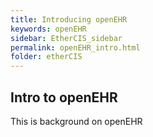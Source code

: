 ```yaml
---
title: Introducing openEHR
keywords: openEHR
sidebar: EtherCIS_sidebar
permalink: openEHR_intro.html
folder: etherCIS
---
```


## Intro to openEHR

This is background on openEHR
